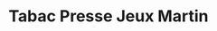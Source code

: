 ---
title: "Tabac Presse Jeux Martin"
url: /souffelweyersheim/tabac-presse-jeux-martin/
shop: tabac
---